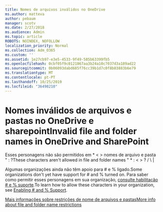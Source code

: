```yaml
---
title: Nomes de arquivos inválidos no OneDrive
ms.author: matteva
author: pebaum
manager: scotv
ms.date: 2/27/2018
ms.audience: Admin
ms.topic: article
ROBOTS: NOINDEX, NOFOLLOW
localization_priority: Normal
ms.collection: Adm_O365
ms.custom: ''
ms.assetid: 1e27cb97-e3e5-4533-9f49-585b63399fb5
ms.openlocfilehash: 0cbf05f9c0121867aa3b24a10c7037d3a189ad22
ms.sourcegitcommit: 0b06093dabd685f76cc39b1d7c0f8b03883b6e79
ms.translationtype: MT
ms.contentlocale: pt-PT
ms.lasthandoff: 10/25/2019
ms.locfileid: "36498210"
---
```

# <a name="invalid-file-and-folder-names-in-onedrive-and-sharepoint"></a><span data-ttu-id="26381-102">Nomes inválidos de arquivos e pastas no OneDrive e sharepoint</span><span class="sxs-lookup"><span data-stu-id="26381-102">Invalid file and folder names in OneDrive and SharePoint</span></span>

<span data-ttu-id="26381-103">Esses personagens não são permitidos em \* \< \> nomes de arquivo e pasta " : ?</span><span class="sxs-lookup"><span data-stu-id="26381-103">These characters aren't allowed in file and folder names " \* : \< \> ?</span></span> <span data-ttu-id="26381-104">/ \ |</span><span class="sxs-lookup"><span data-stu-id="26381-104"></span></span> 
  
<span data-ttu-id="26381-105">Algumas organizações ainda não têm apoio para # e % ligado.</span><span class="sxs-lookup"><span data-stu-id="26381-105">Some organizations don't yet have support for # and % turned on.</span></span> <span data-ttu-id="26381-106">Para saber como permitir esses personagens em sua organização, [consulte habilitação # e % suporte](https://go.microsoft.com/fwlink/?linkid=862611).</span><span class="sxs-lookup"><span data-stu-id="26381-106">To learn how to allow these characters in your organization, see [Enabling # and % Support](https://go.microsoft.com/fwlink/?linkid=862611).</span></span> 
  
[<span data-ttu-id="26381-107">Mais informações sobre restrições de nome de arquivos e pastas</span><span class="sxs-lookup"><span data-stu-id="26381-107">More info about file and folder name restrictions</span></span>](https://go.microsoft.com/fwlink/?linkid=866430)
  

